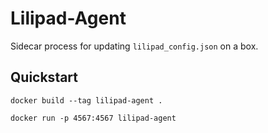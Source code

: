 # Lilipad-Agent

Sidecar process for updating `lilipad_config.json` on a box.

## Quickstart

```
docker build --tag lilipad-agent . 

docker run -p 4567:4567 lilipad-agent
```
